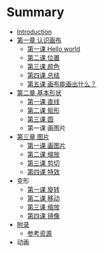 # Summary

* [Introduction](README.md)
* [第一章 认识画布](chapter1.md)
   * [第一课 Hello world](hello_world.md)
   * [第二课 位置](lesson-1-2.md)
   * [第三课 颜色](lesson-1-3.md)
   * [第四课 总结](lesson-1-4.md)
   * [第五课 画布能画出什么？](lesson-1-5.md)
* [第二章 基本形状](chapter2.md)
   * [第一课 直线](lesson-2-1.md)
   * [第二课 矩形](lesson-2-2.md)
   * [第三课 圆](lesson-2-3.md)
   * 第一课 画图片
* [第三章 图片](lesson-3-1.md)
   * [第一课 画图片](lesson-3-1.md)
   * [第二课 缩放](lesson-3-2.md)
   * [第三课 剪切](lesson-3-3.md)
   * [第四课 特效](lesson-3-4.md)
* 变形
   * [第一课 旋转](lesson-4-1.md)
   * [第二课 移动](lesson-4-2.md)
   * [第三课 缩放](lesson-4-3.md)
   * [第四课 镜像](lesson-4-4.md)
* [附录](lesson_1_3.md)
   * [参考资源](references.md)
* 动画

